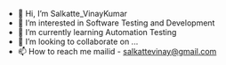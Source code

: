 - 👋 Hi, I’m Salkatte_VinayKumar
- 👀 I’m interested in Software Testing and Development
- 🌱 I’m currently learning Automation Testing
- 💞️ I’m looking to collaborate on ...
- 📫 How to reach me mailid - salkattevinay@gmail.com


<!---
V27041996/V27041996 is a ✨ special ✨ repository because its `README.md` (this file) appears on your GitHub profile.
You can click the Preview link to take a look at your changes.
--->
